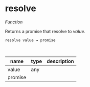 # resolve

_Function_

Returns a promise that resolve to _value_.

<pre><code>resolve value &rarr; promise</code></pre>
<br>

| name | type | description |
|------|------|-------------|
|value|any||
|promise|||


